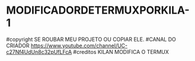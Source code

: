 # MODIFICADORDETERMUXPORKILA-1
#copyright SE ROUBAR MEU PROJETO OU COPIAR ELE.
#CANAL DO CRIADOR https://www.youtube.com/channel/UC-c27Nf4UdUn8c32pUfLFcA
#creditos KILAN
MODIFICA O TERMUX 
